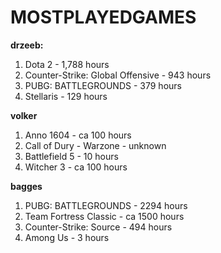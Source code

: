 # MOSTPLAYEDGAMES

**drzeeb:**

1. Dota 2 - 1,788 hours
2. Counter-Strike: Global Offensive - 943 hours
3. PUBG: BATTLEGROUNDS - 379 hours
4. Stellaris - 129 hours

**volker** 

1. Anno 1604 - ca 100 hours
2. Call of Dury - Warzone - unknown
3. Battlefield 5 - 10 hours
4. Witcher 3 - ca 100 hours

**bagges**

1. PUBG: BATTLEGROUNDS - 2294 hours
2. Team Fortress Classic - ca 1500 hours
3. Counter-Strike: Source - 494 hours
4. Among Us - 3 hours

